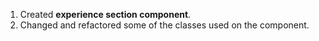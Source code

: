 1. Created **experience section component**.
2. Changed and refactored some of the classes used on the component.